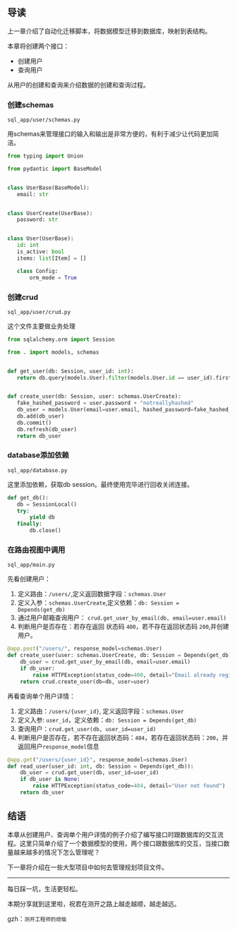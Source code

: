 ## 导读

上一章介绍了自动化迁移脚本，将数据模型迁移到数据库，映射到表结构。

本章将创建两个接口：
 - 创建用户
 - 查询用户
 
 从用户的创建和查询来介绍数据的创建和查询过程。

 ### 创建schemas

`sql_app/user/schemas.py`

 用schemas来管理接口的输入和输出是非常方便的，有利于减少让代码更加简洁。

 ```python
 from typing import Union

from pydantic import BaseModel


class UserBase(BaseModel):
    email: str


class UserCreate(UserBase):
    password: str


class User(UserBase):
    id: int
    is_active: bool
    items: list[Item] = []

    class Config:
        orm_mode = True

 ```

 ### 创建crud

 `sql_app/user/crud.py`

 这个文件主要做业务处理

 ```python
 from sqlalchemy.orm import Session

from . import models, schemas


def get_user(db: Session, user_id: int):
    return db.query(models.User).filter(models.User.id == user_id).first()


def create_user(db: Session, user: schemas.UserCreate):
    fake_hashed_password = user.password + "notreallyhashed"
    db_user = models.User(email=user.email, hashed_password=fake_hashed_password)
    db.add(db_user)
    db.commit()
    db.refresh(db_user)
    return db_user
 ```

 ### database添加依赖

 `sql_app/database.py`

 这里添加依赖，获取db session。最终使用完毕进行回收关闭连接。

 ```python
 def get_db():
    db = SessionLocal()
    try:
        yield db
    finally:
        db.close()
 ```

### 在路由视图中调用

`sql_app/main.py`

先看创建用户：  
1. 定义路由：`/users/`,定义返回数据字段：`schemas.User`
2. 定义入参：`schemas.UserCreate`,定义依赖：`db: Session = Depends(get_db)`
3. 通过用户邮箱查询用户： `crud.get_user_by_email(db, email=user.email)`
4. 判断用户是否存在：若存在返回 状态码 `400`，若不存在返回状态码 `200`,并创建用户。

```python
@app.post("/users/", response_model=schemas.User)
def create_user(user: schemas.UserCreate, db: Session = Depends(get_db)):
    db_user = crud.get_user_by_email(db, email=user.email)
    if db_user:
        raise HTTPException(status_code=400, detail="Email already registered")
    return crud.create_user(db=db, user=user)
```

再看查询单个用户详情：  
1. 定义路由：`/users/{user_id}`, 定义返回字段：`schemas.User`
2. 定义入参: `user_id`，定义依赖：`db: Session = Depends(get_db)`
3. 查询用户：`crud.get_user(db, user_id=user_id)`
4. 判断用户是否存在，若不存在返回状态码：`404`，若存在返回状态码：`200`，并返回用户`response_model`信息

```python
@app.get("/users/{user_id}", response_model=schemas.User)
def read_user(user_id: int, db: Session = Depends(get_db)):
    db_user = crud.get_user(db, user_id=user_id)
    if db_user is None:
        raise HTTPException(status_code=404, detail="User not found")
    return db_user
```

## 结语

本章从创建用户、查询单个用户详情的例子介绍了编写接口时跟数据库的交互流程。这里只简单介绍了一个数据模型的使用，两个接口跟数据库的交互，当接口数量越来越多的情况下怎么管理呢？

下一章将介绍在一些大型项目中如何去管理规划项目文件。

***

每日踩一坑，生活更轻松。

本期分享就到这里啦，祝君在测开之路上越走越顺，越走越远。

gzh：`测开工程师的烦恼`